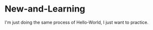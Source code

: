 New-and-Learning
================

I'm just doing the same process of Hello-World, I just want to practice.
